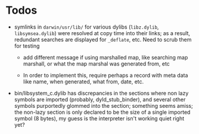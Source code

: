 # Todos

* symlinks in `darwin/usr/lib/` for various dylibs (`libz.dylib`, `libsymsea.dylib`) were resolved at copy time into their links; as a result, redundant searches are displayed for `_deflate`, etc.  Need to scrub them for testing

  * add different message if using marshalled map, like searching map marshall, or what the map marshal was generated from, etc

  * In order to implement this, require perhaps a record with meta data like name, when generated, what from, date, etc.

* bin/libsystem_c.dylib has discrepancies in the sections where non lazy symbols are imported (probably, dyld_stub_binder), and several other symbols purportedly glommed into the section; something seems amiss; the non-lazy section is only declared to be the size of a single imported symbol (8 bytes), my guess is the interpreter isn't working quiet right yet?